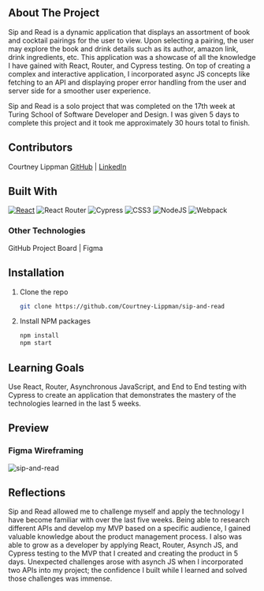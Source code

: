 ## About The Project

Sip and Read is a dynamic application that displays an assortment of book and cocktail pairings for the user to view. Upon selecting a pairing, the user may explore the book and drink details such as its author, amazon link, drink ingredients, etc. This application was a showcase of all the knowledge I have gained with React, Router, and Cypress testing. On top of creating a complex and interactive application, I incorporated async JS concepts like fetching to an API and displaying proper error handling from the user and server side for a smoother user experience.

Sip and Read is a solo project that was completed on the 17th week at Turing School of Software Developer and Design. I was given 5 days to complete this project and it took me approximately 30 hours total to finish.

## Contributors

Courtney Lippman [GitHub](https://github.com/Courtney-Lippman) | [LinkedIn](https://www.linkedin.com/in/courtneylippman)

## Built With

[![React][React.js]][React-url]
![React Router](https://img.shields.io/badge/React_Router-CA4245?style=for-the-badge&logo=react-router&logoColor=white)
![Cypress](https://img.shields.io/badge/-cypress-%23E5E5E5?style=for-the-badge&logo=cypress&logoColor=058a5e)
![CSS3](https://img.shields.io/badge/css3-%231572B6.svg?style=for-the-badge&logo=css3&logoColor=white)
![NodeJS](https://img.shields.io/badge/node.js-6DA55F?style=for-the-badge&logo=node.js&logoColor=white)
![Webpack](https://img.shields.io/badge/webpack-%238DD6F9.svg?style=for-the-badge&logo=webpack&logoColor=black)

### Other Technologies
GitHub Project Board | Figma

## Installation

1. Clone the repo
   ```sh
   git clone https://github.com/Courtney-Lippman/sip-and-read
   ```
2. Install NPM packages
   ```sh
   npm install
   npm start
   ```
   
## Learning Goals
Use React, Router, Asynchronous JavaScript, and End to End testing with Cypress to create an application that demonstrates the mastery of the technologies learned in the last 5 weeks.

## Preview


### Figma Wireframing
![sip-and-read](https://user-images.githubusercontent.com/104169837/212783923-5884d153-52f6-477b-91be-2fcb613316a5.png)


## Reflections

Sip and Read allowed me to challenge myself and apply the technology I have become familiar with over the last five weeks. Being able to research different APIs and develop my MVP based on a specific audience, I gained valuable knowledge about the product management process. I also was able to grow as a developer by applying React, Router, Asynch JS, and Cypress testing to the MVP that I created and creating the product in 5 days. Unexpected challenges arose  with asynch JS when I incorporated two APIs into my project; the confidence I built while I learned and solved those challenges was immense. 



<!-- https://www.markdownguide.org/basic-syntax/#reference-style-links -->

[React.js]: https://img.shields.io/badge/React-20232A?style=for-the-badge&logo=react&logoColor=61DAFB
[React-url]: https://reactjs.org/
